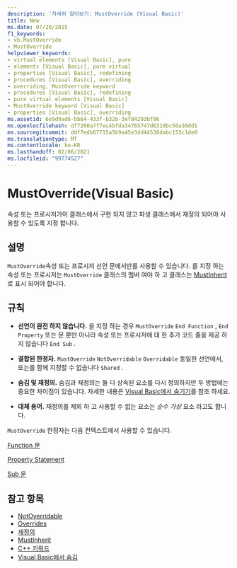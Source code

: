 ```yaml
---
description: '자세히 알아보기: MustOverride (Visual Basic)'
title: New
ms.date: 07/20/2015
f1_keywords:
- vb.MustOverride
- MustOverride
helpviewer_keywords:
- virtual elements [Visual Basic], pure
- elements [Visual Basic], pure virtual
- properties [Visual Basic], redefining
- procedures [Visual Basic], overriding
- overriding, MustOverride keyword
- procedures [Visual Basic], redefining
- pure virtual elements [Visual Basic]
- MustOverride keyword [Visual Basic]
- properties [Visual Basic], overriding
ms.assetid: 6e9d9ad6-bb64-433f-b32b-3ef84293bf96
ms.openlocfilehash: df7200a7f7ec4bfda34765747d6318bc50a38dd1
ms.sourcegitcommit: ddf7edb67715a5b9a45e3dd44536dabc153c1de0
ms.translationtype: MT
ms.contentlocale: ko-KR
ms.lasthandoff: 02/06/2021
ms.locfileid: "99774527"
---
```

# <a name="mustoverride-visual-basic"></a>MustOverride(Visual Basic)

속성 또는 프로시저가이 클래스에서 구현 되지 않고 파생 클래스에서 재정의 되어야 사용할 수 있도록 지정 합니다.  
  
## <a name="remarks"></a>설명  

 `MustOverride`속성 또는 프로시저 선언 문에서만를 사용할 수 있습니다. 를 지정 하는 속성 또는 프로시저는 `MustOverride` 클래스의 멤버 여야 하 고 클래스는 [MustInherit](mustinherit.md)로 표시 되어야 합니다.  
  
## <a name="rules"></a>규칙  
  
- **선언이 완전 하지 않습니다.** 을 지정 하는 경우 `MustOverride` `End Function` , `End Property` 또는 문 뿐만 아니라 속성 또는 프로시저에 대 한 추가 코드 줄을 제공 하지 않습니다 `End Sub` .  
  
- **결합된 한정자.** `MustOverride` `NotOverridable` `Overridable` 동일한 선언에서, 또는를 함께 지정할 수 없습니다 `Shared` .  
  
- **숨김 및 재정의.** 숨김과 재정의는 둘 다 상속된 요소를 다시 정의하지만 두 방법에는 중요한 차이점이 있습니다. 자세한 내용은 [Visual Basic에서 숨기기](../../programming-guide/language-features/declared-elements/shadowing.md)를 참조 하세요.  
  
- **대체 용어.** 재정의를 제외 하 고 사용할 수 없는 요소는 *순수 가상* 요소 라고도 합니다.  
  
 `MustOverride` 한정자는 다음 컨텍스트에서 사용할 수 있습니다.  
  
 [Function 문](../statements/function-statement.md)  
  
 [Property Statement](../statements/property-statement.md)  
  
 [Sub 문](../statements/sub-statement.md)  
  
## <a name="see-also"></a>참고 항목

- [NotOverridable](notoverridable.md)
- [Overrides](overridable.md)
- [재정의](overrides.md)
- [MustInherit](mustinherit.md)
- [C++ 키워드](../keywords/index.md)
- [Visual Basic에서 숨김](../../programming-guide/language-features/declared-elements/shadowing.md)
